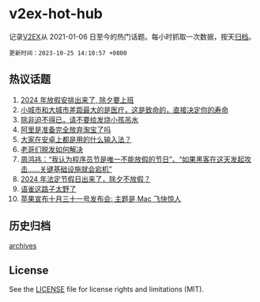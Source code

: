# v2ex-hot-hub

 记录[V2EX](https://www.v2ex.com/)从 2021-01-06 日至今的热门话题。每小时抓取一次数据，按天[归档](archives)。

`更新时间：2023-10-25 14:10:57 +0800`

## 热议话题

1. [2024 年放假安排出来了, 除夕要上班](https://www.v2ex.com/t/985160)
1. [小城市和大城市差距最大的是医疗，这是致命的，直接决定你的寿命](https://www.v2ex.com/t/984900)
1. [除非迫不得已，请不要给发烧小孩吊水](https://www.v2ex.com/t/985039)
1. [阿里是准备完全放弃淘宝了吗](https://www.v2ex.com/t/984936)
1. [大家在安卓上都是用的什么输入法？](https://www.v2ex.com/t/985113)
1. [老哥们脱发如何解决](https://www.v2ex.com/t/985117)
1. [周鸿祎：“我认为程序员节是唯一不能放假的节日”、“如果黑客在这天发起攻击……关键基础设施就会宕机”](https://www.v2ex.com/t/984971)
1. [2024 年法定节假日出来了，除夕不放假？](https://www.v2ex.com/t/985147)
1. [语雀这路子太野了](https://www.v2ex.com/t/985202)
1. [苹果宣布十月三十一号发布会: 主题是 Mac 飞快惊人](https://www.v2ex.com/t/985101)

## 历史归档

[archives](archives)

## License

See the [LICENSE](LICENSE) file for license rights and limitations (MIT).
